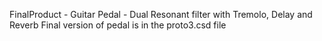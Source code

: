FinalProduct - Guitar Pedal - Dual Resonant filter with Tremolo, Delay and Reverb
Final version of pedal is in the proto3.csd file
